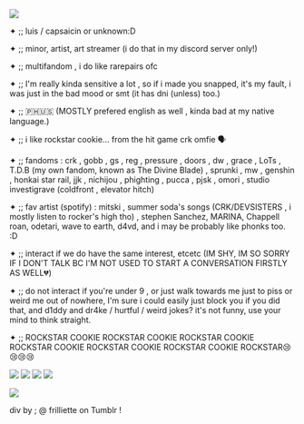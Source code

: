 ![](https://64.media.tumblr.com/5a09bda5dbc00220f7513ed1d6e60bb2/7ede6740bdee8203-8b/s2048x3072/926a67132cf6b98343e1388d4542e5277c6506e9.pnj)

✦ ;; luis / capsaicin or unknown:D

✦ ;; minor, artist, art streamer (i do that in my discord server only!)

✦ ;; multifandom , i do like rarepairs ofc 

✦ ;; I'm really kinda sensitive a lot , so if i made you snapped, it's my fault, i was just in the bad mood or smt (it has dni (unless) too.)

✦ ;; 🇵🇭🇺🇸 (MOSTLY prefered english as well , kinda bad at my native language.)

✦ ;; i like rockstar cookie... from the hit game crk omfie 🗣️

✦ ;; fandoms : crk , gobb , gs , reg , pressure , doors , dw , grace , LoTs , T.D.B (my own fandom, known as The Divine Blade) , sprunki , mw , genshin , honkai star rail, jjk , nichijou , phighting , pucca , pjsk , omori , studio investigrave (coldfront , elevator hitch)

✦ ;; fav artist (spotify) : mitski , summer soda's songs (CRK/DEVSISTERS , i mostly listen to rocker's high tho) , stephen Sanchez, MARINA, Chappell roan, odetari, wave to earth, d4vd, and i may be probably like phonks too. :D

✦ ;; interact if we do have the same interest, etcetc (IM SHY, IM SO SORRY IF I DON'T TALK BC I'M NOT USED TO START A CONVERSATION FIRSTLY AS WELL💔)

✦ ;; do not interact if you're under 9 , or just walk towards me just to piss or weird me out of nowhere, I'm sure i could easily just block you if you did that, and d1ddy and dr4ke / hurtful / weird jokes? it's not funny, use your mind to think straight.

✦ ;; ROCKSTAR COOKIE ROCKSTAR COOKIE ROCKSTAR COOKIE ROCKSTAR COOKIE ROCKSTAR COOKIE ROCKSTAR COOKIE ROCKSTAR😢😢😢😢

![](https://64.media.tumblr.com/5b5f11090dec87ae3d59d1d2a8b86507/791ed3d96d63c2a5-97/s250x400/4754c29da94ab1671b7a205a2e41dccd51e649ef.pnj) ![](https://64.media.tumblr.com/b3b062125f8dccc6b9c4469081879a64/791ed3d96d63c2a5-10/s250x400/e01f71c063bb51577102d548b66e95b3e6327178.gifv) ![](https://64.media.tumblr.com/7eab85045887b8014487a9c242a8ebf3/791ed3d96d63c2a5-67/s250x400/4c2ce9fc86d19ddaef86533ec70ccec3a190b06a.gifv) ![](https://64.media.tumblr.com/af6968d15b86fd92a831644fa31828df/791ed3d96d63c2a5-2d/s250x400/5701bd9fcfa53c46a6c175918cab2325d317481b.gifv)

![](https://64.media.tumblr.com/95bed4d786cc627bda27db13f7cb2e69/7ede6740bdee8203-1d/s2048x3072/7097bd45c7b6582c998bdf1266800a65297ec49a.pnj)

div by ; @ frilliette on Tumblr !